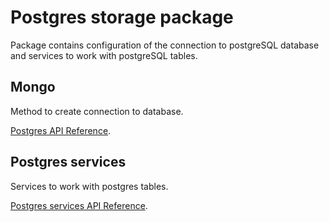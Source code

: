 # Postgres storage package

Package contains configuration of the connection to postgreSQL database and services to work with postgreSQL tables.

## Mongo

Method to create connection to database.

[Postgres API Reference](./POSTGRES_API.md).

## Postgres services

Services to work with postgres tables.

[Postgres services API Reference](./SERVICE_API.md).
